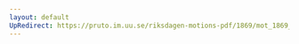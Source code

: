 ```yaml
---
layout: default
UpRedirect: https://pruto.im.uu.se/riksdagen-motions-pdf/1869/mot_1869__ak__109.pdf
---
```

